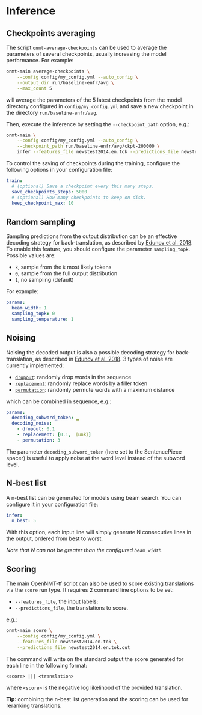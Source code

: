 # Inference

## Checkpoints averaging

The script `onmt-average-checkpoints` can be used to average the parameters of several checkpoints, usually increasing the model performance. For example:

```bash
onmt-main average-checkpoints \
    --config config/my_config.yml --auto_config \
    --output_dir run/baseline-enfr/avg \
    --max_count 5
```

will average the parameters of the 5 latest checkpoints from the model directory configured in `config/my_config.yml` and save a new checkpoint in the directory `run/baseline-enfr/avg`.

Then, execute the inference by setting the `--checkpoint_path` option, e.g.:

```bash
onmt-main \
    --config config/my_config.yml --auto_config \
    --checkpoint_path run/baseline-enfr/avg/ckpt-200000 \
    infer --features_file newstest2014.en.tok --predictions_file newstest2014.en.tok.out
```

To control the saving of checkpoints during the training, configure the following options in your configuration file:

```yaml
train:
  # (optional) Save a checkpoint every this many steps.
  save_checkpoints_steps: 5000
  # (optional) How many checkpoints to keep on disk.
  keep_checkpoint_max: 10
```

## Random sampling

Sampling predictions from the output distribution can be an effective decoding strategy for back-translation, as described by [Edunov et al. 2018](https://arxiv.org/abs/1808.09381). To enable this feature, you should configure the parameter `sampling_topk`. Possible values are:

* `k`, sample from the `k` most likely tokens
* `0`, sample from the full output distribution
* `1`, no sampling (default)

For example:

```yaml
params:
  beam_width: 1
  sampling_topk: 0
  sampling_temperature: 1
```

## Noising

Noising the decoded output is also a possible decoding strategy for back-translation, as described in [Edunov et al. 2018](https://arxiv.org/abs/1808.09381). 3 types of noise are currently implemented:

* [`dropout`](http://opennmt.net/OpenNMT-tf/package/opennmt.layers.noise.html#opennmt.layers.noise.WordDropout): randomly drop words in the sequence
* [`replacement`](http://opennmt.net/OpenNMT-tf/package/opennmt.layers.noise.html#opennmt.layers.noise.WordReplacement): randomly replace words by a filler token
* [`permutation`](http://opennmt.net/OpenNMT-tf/package/opennmt.layers.noise.html#opennmt.layers.noise.WordPermutation): randomly permute words with a maximum distance

which can be combined in sequence, e.g.:

```yaml
params:
  decoding_subword_token: ▁
  decoding_noise:
    - dropout: 0.1
    - replacement: [0.1, ｟unk｠]
    - permutation: 3
```

The parameter `decoding_subword_token` (here set to the SentencePiece spacer) is useful to apply noise at the word level instead of the subword level.

## N-best list

A n-best list can be generated for models using beam search. You can configure it in your configuration file:

```yaml
infer:
  n_best: 5
```

With this option, each input line will simply generate N consecutive lines in the output, ordered from best to worst.

*Note that N can not be greater than the configured `beam_width`.*

## Scoring

The main OpenNMT-tf script can also be used to score existing translations via the `score` run type. It requires 2 command line options to be set:

* `--features_file`, the input labels;
* `--predictions_file`, the translations to score.

e.g.:

```bash
onmt-main score \
    --config config/my_config.yml \
    --features_file newstest2014.en.tok \
    --predictions_file newstest2014.en.tok.out
```

The command will write on the standard output the score generated for each line in the following format:

```text
<score> ||| <translation>
```

where `<score>` is the negative log likelihood of the provided translation.

**Tip:** combining the n-best list generation and the scoring can be used for reranking translations.
